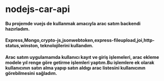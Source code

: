 
# nodejs-car-api  
#### Bu projemde vuejs de kullanmak amacıyla arac satım backendi hazırladım.
#### Express,Mongo,crypto-js,jsonwebtoken,express-fileupload,joi,http-status,winston, teknolojilerini kullandım.
#### Arac satım uygulamamda kullanıcı kayıt ve giriş işlemeleri, arac ekleme modele yıl renge göre getirme işlemleri yaptım.Bu işlemlere ek olarak kullanıcının satın alma yapıp satın aldıgı arac listesini kullanıcının görebilmesini sağladım.

